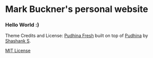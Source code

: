 # Mark Buckner's personal website
### Hello World :)


Theme Credits and License:
[Pudhina Fresh](https://github.com/ritijjain/pudhina-fresh) 
built on top of [Pudhina](https://github.com/knhash/Pudhina) by [Shashank S](https://github.com/knhash).

[MIT License](https://github.com/ritijjain/pudhina-fresh/blob/master/LICENSE)
